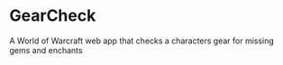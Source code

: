 # GearCheck
A World of Warcraft web app that checks a characters gear for missing gems and enchants
